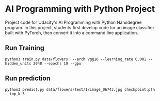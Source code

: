 # AI Programming with Python Project

Project code for Udacity's AI Programming with Python Nanodegree program. In this project, students first develop code for an image classifier built with PyTorch, then convert it into a command line application.


## Run Training

`python3 train.py data/flowers  --arch vgg16 --learning_rate 0.001 --hidden_units 2048 --epochs 10 --gpu`

## Run prediction 

`python3 predict.py data/flowers/test/1/image_06743.jpg checkpoint.pth --top_k 5`

